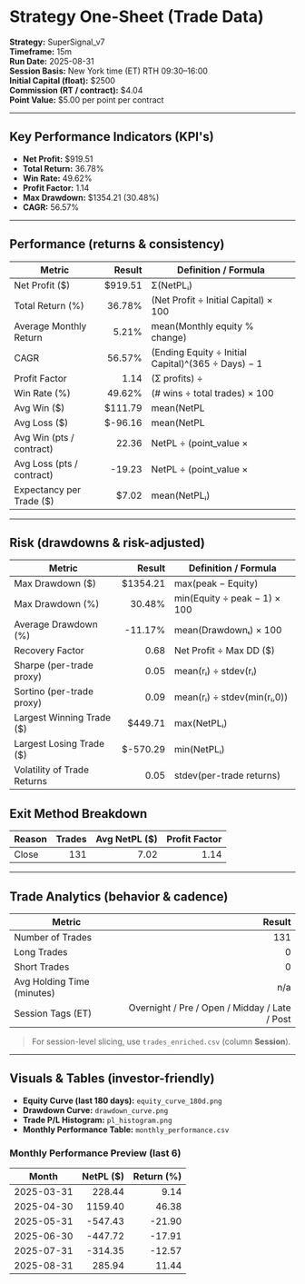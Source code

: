 
# Strategy One-Sheet (Trade Data)

**Strategy:** SuperSignal_v7  
**Timeframe:** 15m  
**Run Date:** 2025-08-31  
**Session Basis:** New York time (ET) RTH 09:30–16:00  
**Initial Capital (float):** $2500  
**Commission (RT / contract):** $4.04  
**Point Value:** $5.00 per point per contract

---

## Key Performance Indicators (KPI's)
- **Net Profit:** $919.51
- **Total Return:** 36.78%
- **Win Rate:** 49.62%
- **Profit Factor:** 1.14
- **Max Drawdown:** $1354.21 (30.48%)
- **CAGR:** 56.57%

---

## Performance (returns & consistency)
| Metric | Result | Definition / Formula |
|---|---:|---|
| Net Profit ($) | $919.51 | Σ(NetPLᵢ) |
| Total Return (%) | 36.78% | (Net Profit ÷ Initial Capital) × 100 |
| Average Monthly Return | 5.21% | mean(Monthly equity % change) |
| CAGR | 56.57% | (Ending Equity ÷ Initial Capital)^(365 ÷ Days) − 1 |
| Profit Factor | 1.14 | (Σ profits) ÷ |Σ losses| |
| Win Rate (%) | 49.62% | (# wins ÷ total trades) × 100 |
| Avg Win ($) | $111.79 | mean(NetPL | NetPL>0) |
| Avg Loss ($) | $-96.16 | mean(NetPL | NetPL<0) |
| Avg Win (pts / contract) | 22.36 | NetPL ÷ (point_value × |Qty|) |
| Avg Loss (pts / contract) | -19.23 | NetPL ÷ (point_value × |Qty|) |
| Expectancy per Trade ($) | $7.02 | mean(NetPLᵢ) |

---

## Risk (drawdowns & risk-adjusted)
| Metric | Result | Definition / Formula |
|---|---:|---|
| Max Drawdown ($) | $1354.21 | max(peak − Equity) |
| Max Drawdown (%) | 30.48% | min(Equity ÷ peak − 1) × 100 |
| Average Drawdown (%) | -11.17% | mean(Drawdownₜ) × 100 |
| Recovery Factor | 0.68 | Net Profit ÷ Max DD ($) |
| Sharpe (per-trade proxy) | 0.05 | mean(rᵢ) ÷ stdev(rᵢ) |
| Sortino (per-trade proxy) | 0.09 | mean(rᵢ) ÷ stdev(min(rᵢ,0)) |
| Largest Winning Trade ($) | $449.71 | max(NetPLᵢ) |
| Largest Losing Trade ($) | $-570.29 | min(NetPLᵢ) |
| Volatility of Trade Returns | 0.05 | stdev(per-trade returns) |

## Exit Method Breakdown
| Reason | Trades | Avg NetPL ($) | Profit Factor |
|---|---:|---:|---:|
| Close | 131 | 7.02 | 1.14 |


---

## Trade Analytics (behavior & cadence)
| Metric | Result |
|---|---:|
| Number of Trades | 131 |
| Long Trades | 0 |
| Short Trades | 0 |
| Avg Holding Time (minutes) | n/a |
| Session Tags (ET) | Overnight / Pre / Open / Midday / Late / Post |

> For session-level slicing, use `trades_enriched.csv` (column **Session**).

---

## Visuals & Tables (investor-friendly)
- **Equity Curve (last 180 days):** `equity_curve_180d.png`
- **Drawdown Curve:** `drawdown_curve.png`
- **Trade P/L Histogram:** `pl_histogram.png`
- **Monthly Performance Table:** `monthly_performance.csv`

### Monthly Performance Preview (last 6)
| Month | NetPL ($) | Return (%) |
|---|---:|---:|
| 2025-03-31 | 228.44 | 9.14 |
| 2025-04-30 | 1159.40 | 46.38 |
| 2025-05-31 | -547.43 | -21.90 |
| 2025-06-30 | -447.72 | -17.91 |
| 2025-07-31 | -314.35 | -12.57 |
| 2025-08-31 | 285.94 | 11.44 |
